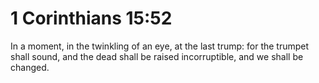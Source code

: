 # 1 Corinthians 15:52

In a moment, in the twinkling of an eye, at the last trump: for the trumpet shall sound, and the dead shall be raised incorruptible, and we shall be changed.